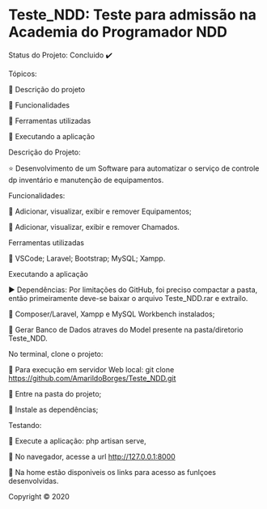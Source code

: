 # Teste_NDD: Teste para admissão na Academia do Programador NDD

Status do Projeto: Concluido ✔️


Tópicos:

🔹 Descrição do projeto

🔹 Funcionalidades

🔹 Ferramentas utilizadas

🔹 Executando a aplicação


Descrição do Projeto: 

⭐ Desenvolvimento de um Software para automatizar o serviço de controle dp inventário e manutenção de equipamentos.


Funcionalidades: 

🏁 Adicionar, visualizar, exibir e remover Equipamentos;

🏁 Adicionar, visualizar, exibir e remover Chamados.


Ferramentas utilizadas

🔹 VSCode;
 Laravel;
 Bootstrap;
 MySQL;
 Xampp.


Executando a aplicação 

▶️ Dependências:
Por limitações do GitHub, foi preciso compactar a pasta, então primeiramente deve-se baixar o arquivo Teste_NDD.rar e extrailo.
 
🔹 Composer/Laravel, Xampp e MySQL Workbench instalados;
 
🔹 Gerar Banco de Dados atraves do Model presente na pasta/diretorio Teste_NDD.


No terminal, clone o projeto:

🔹 Para execução em servidor Web local:
  git clone https://github.com/AmarildoBorges/Teste_NDD.git

🔹 Entre na pasta do projeto;

🔹 Instale as dependências;


Testando:

🔹 Execute a aplicação: php artisan serve,

🔹 No navegador, acesse a url http://127.0.0.1:8000

🔹 Na home estão disponiveis os links para acesso as funlçoes desenvolvidas.

Copyright ©️ 2020
